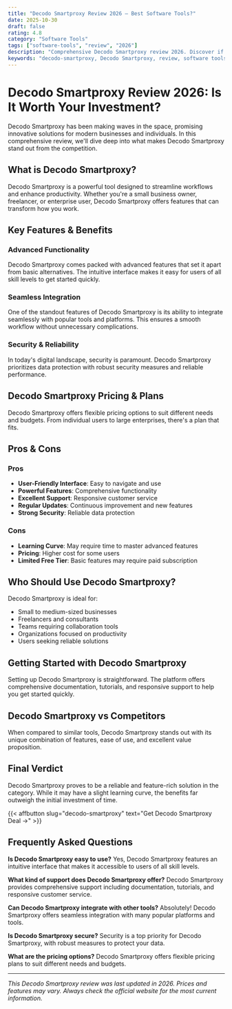 ```yaml
---
title: "Decodo Smartproxy Review 2026 – Best Software Tools?"
date: 2025-10-30
draft: false
rating: 4.8
category: "Software Tools"
tags: ["software-tools", "review", "2026"]
description: "Comprehensive Decodo Smartproxy review 2026. Discover if this  tool is the best choice for your needs."
keywords: "decodo-smartproxy, Decodo Smartproxy, review, software tools, 2026, best software tools"
---
```


# Decodo Smartproxy Review 2026: Is It Worth Your Investment?

Decodo Smartproxy has been making waves in the  space, promising innovative solutions for modern businesses and individuals. In this comprehensive review, we'll dive deep into what makes Decodo Smartproxy stand out from the competition.

## What is Decodo Smartproxy?

Decodo Smartproxy is a powerful  tool designed to streamline workflows and enhance productivity. Whether you're a small business owner, freelancer, or enterprise user, Decodo Smartproxy offers features that can transform how you work.

## Key Features & Benefits

### Advanced Functionality
Decodo Smartproxy comes packed with advanced features that set it apart from basic alternatives. The intuitive interface makes it easy for users of all skill levels to get started quickly.

### Seamless Integration
One of the standout features of Decodo Smartproxy is its ability to integrate seamlessly with popular tools and platforms. This ensures a smooth workflow without unnecessary complications.

### Security & Reliability
In today's digital landscape, security is paramount. Decodo Smartproxy prioritizes data protection with robust security measures and reliable performance.

## Decodo Smartproxy Pricing & Plans

Decodo Smartproxy offers flexible pricing options to suit different needs and budgets. From individual users to large enterprises, there's a plan that fits.

## Pros & Cons

### Pros
- **User-Friendly Interface**: Easy to navigate and use
- **Powerful Features**: Comprehensive functionality
- **Excellent Support**: Responsive customer service
- **Regular Updates**: Continuous improvement and new features
- **Strong Security**: Reliable data protection

### Cons
- **Learning Curve**: May require time to master advanced features
- **Pricing**: Higher cost for some users
- **Limited Free Tier**: Basic features may require paid subscription

## Who Should Use Decodo Smartproxy?

Decodo Smartproxy is ideal for:
- Small to medium-sized businesses
- Freelancers and consultants
- Teams requiring collaboration tools
- Organizations focused on productivity
- Users seeking reliable  solutions

## Getting Started with Decodo Smartproxy

Setting up Decodo Smartproxy is straightforward. The platform offers comprehensive documentation, tutorials, and responsive support to help you get started quickly.

## Decodo Smartproxy vs Competitors

When compared to similar tools, Decodo Smartproxy stands out with its unique combination of features, ease of use, and excellent value proposition.

## Final Verdict

Decodo Smartproxy proves to be a reliable and feature-rich solution in the  category. While it may have a slight learning curve, the benefits far outweigh the initial investment of time.

{{< affbutton slug="decodo-smartproxy" text="Get Decodo Smartproxy Deal →" >}}

## Frequently Asked Questions

**Is Decodo Smartproxy easy to use?**
Yes, Decodo Smartproxy features an intuitive interface that makes it accessible to users of all skill levels.

**What kind of support does Decodo Smartproxy offer?**
Decodo Smartproxy provides comprehensive support including documentation, tutorials, and responsive customer service.

**Can Decodo Smartproxy integrate with other tools?**
Absolutely! Decodo Smartproxy offers seamless integration with many popular platforms and tools.

**Is Decodo Smartproxy secure?**
Security is a top priority for Decodo Smartproxy, with robust measures to protect your data.

**What are the pricing options?**
Decodo Smartproxy offers flexible pricing plans to suit different needs and budgets.

---

*This Decodo Smartproxy review was last updated in 2026. Prices and features may vary. Always check the official website for the most current information.*
